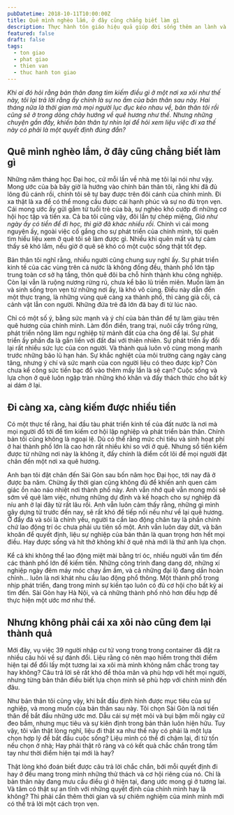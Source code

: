 ```yaml
---
pubDatetime: 2018-10-11T10:00:00Z
title: Quê mình nghèo lắm, ở đây cũng chẳng biết làm gì
description: Thực hành tôn giáo hiệu quả giúp đời sống thêm an lành và hạnh phúc, giác ngộ nhiều điều hữu ích để đem lại năng lượng tích cực cho bản thân, và giá trị đẹp cho cộng đồng.
featured: false
draft: false
tags:
  - ton giao
  - phat giao
  - thien van
  - thuc hanh ton giao
---
```


_Khi ai đó hỏi rằng bản thân đang tìm kiếm điều gì ở một nơi xa xôi như thế này, tôi lại trả lời rằng ấy chính là sự no ấm của bản thân sau này. Hai tháng nữa là thời gian mà mọi người lục đục kéo nhau về, bản thân tôi rồi cũng sẽ ở trong dòng chảy hướng về quê hương như thế. Nhưng những chuyện gần đầy, khiến bản thân tự nhìn lại để hỏi xem liệu việc đi xa thế này có phải là một quyết định đúng đắn?_

## Quê mình nghèo lắm, ở đây cũng chẳng biết làm gì

Những năm tháng học Đại học, cứ mỗi lần về nhà mẹ tôi lại nói như vậy. Mong ước của bà bây giờ là hướng vào chính bản thân tôi, rằng khi đã đủ lông đủ cánh rồi, chính tôi sẽ tự bay được trên đôi cánh của chính mình. Đi xa thật là xa để có thể mong cầu được cái hạnh phúc và sự no đủ trọn vẹn. Cái mong ước ấy gửi gắm từ tuổi trẻ của bà, sự nghèo khó cướp đi những cơ hội học tập và tiến xa. Cả ba tôi cũng vậy, đôi lần tự chép miệng, _Giá như ngày ấy có tiền để đi học, thì giờ đã khác nhiều rồi._ Chính vì cái mong nguyện ấy, ngoài việc cố gắng cho sự phát triển của chính mình, tôi quên tìm hiểu liệu xem ở quê tôi sẽ làm được gì. Nhiều khi quên mất và tự cảm thấy sẽ khó lắm, nếu giờ ở quê sẽ khó có một cuộc sống thật tốt đẹp.

Bản thân tôi nghĩ rằng, nhiều người cũng chung suy nghĩ ấy. Sự phát triển kinh tế của các vùng trên cả nước là không đồng đều, thành phố lớn tập trung toàn cơ sở hạ tầng, thôn quê đôi ba chỗ hình thành khu công nghiệp. Còn lại vẫn là ruộng nương rừng rú, chưa kể bão lũ triền miên. Muốn làm ăn và sinh sống trọn vẹn từ những nơi ấy, là khó vô cùng. Điều này dẫn đến một thực trạng, là những vùng quê càng xa thành phố, thì càng già cỗi, cả cảnh vật lẫn con người. Những đứa trẻ đã lớn đã bay đi từ lúc nào.

Chỉ có một số ý, bằng sức mạnh và ý chí của bản thân để tự làm giàu trên quê hương của chính mình. Làm đồn điền, trang trại, nuôi cấy trồng rừng, phát triển nông lâm ngư nghiệp từ mảnh đất của cha ông để lại. Sự phát triển ấy phần đa là gắn liền với đất đai với thiên nhiên. Sự phát triển ấy đổi lại rất nhiều sức lực của con người. Và thành quả luôn vô cùng mong manh trước những bão lũ hạn hán. Sự khắc nghiệt của môi trường càng ngày càng tăng, nhưng ý chí và sức mạnh của con người liệu có theo được kịp? Còn chưa kể công sức tiền bạc đổ vào thêm mấy lần là sẽ cạn? Cuộc sống và lựa chọn ở quê luôn ngập tràn những khó khăn và đấy thách thức cho bất kỳ ai dám ở lại.

## Đi càng xa, càng kiếm được nhiều tiền

Có một thực tế rằng, hai đầu tàu phát triển kinh tế của đất nước là nơi mà mọi người đổ tới để tìm kiếm cơ hội lập nghiệp và phát triển bản thân. Chính bản tôi cũng không là ngoại lệ. Dù có thể rằng mức chi tiêu và sinh hoạt phí ở hai thành phố lớn là cao hơn rất nhiều khi so với ở quê. Nhưng số tiền kiếm được từ những nơi này là không ít, đấy chính là điểm cốt lõi để mọi người đặt chân đến một nơi xa quê hương.

Anh bạn tôi đặt chân đến Sài Gòn sau bốn năm học Đại học, tới nay đã ở được ba năm. Chừng ấy thời gian cũng không đủ để khiến anh quen cảm giác ồn nào náo nhiệt nơi thành phố này. Anh vẫn nhớ quê vẫn mong mỏi sẽ sớm về quê làm việc, nhưng những dự định và kế hoạch cho sự nghiệp đã níu anh ở lại đây từ rất lâu rồi. Anh vẫn luôn cảm thấy rằng, những gì mình gây dựng từ trước đến nay, sẽ rất khó để tiếp nối nếu như về lại quê hương. Ở đấy đá và sỏi là chính yếu, người ta cần lao động chân tay là phần chính chứ lao động trí óc chưa phải ưu tiên số một. Anh vẫn luôn day dứt, và băn khoăn để quyết định, liệu sự nghiệp của bản thân là quan trọng hơn hết mọi điều. Hay được sống và hít thở không khí ở quê nhà mới là thứ anh lựa chọn.

Kể cả khi không thể lao động miệt mài bằng trí óc, nhiều người vẫn tìm đến các thành phố lớn để kiếm tiền. Những công trình đang dang dở, những xí nghiệp ngày đêm máy móc chạy ầm ầm, và cả những đại lộ đang dần hoàn chỉnh… luôn là nơi khát nhu cầu lao động phổ thông. Một thành phố trong nhịp phát triển, đang trong mình sự kiến tạo luôn có đủ cơ hội cho bất kỳ ai tìm đến. Sài Gòn hay Hà Nội, và cả những thành phố nhỏ hơn đều hợp để thực hiện một ước mơ như thế.

## Nhưng không phải cái xa xôi nào cũng đem lại thành quả

Mới đây, vụ việc 39 người nhập cư tử vong trong trong container đã đặt ra nhiều câu hỏi về sự đánh đổi. Liệu rằng có nên mạo hiểm trong thời điểm hiện tại để đổi lấy một tương lai xa xôi mà mình không nắm chắc trong tay hay không? Câu trả lời sẽ rất khó để thỏa mãn và phù hợp với hết mọi người, nhưng từng bản thân điều biết lựa chọn mình sẽ phù hợp với chính mình đến đâu.

Như bản thân tôi cũng vậy, khi bắt đầu định hình được mục tiêu của sự nghiệp, và mong muốn của bản thân sau này. Tôi chọn Sài Gòn là nơi tiến thân để bắt đầu những ước mơ. Dẫu cái sự mệt mỏi và bụi bặm mỗi ngày cứ đeo bắm, nhưng mục tiêu và sự kiên định trong bản thân luôn hiện hữu. Tuy vậy, tôi vẫn thật lòng nghĩ, liệu đi thật xa như thế này có phải là một lựa chọn hợp lý để bắt đầu cuộc sống? Liệu mình có thể đi chậm lại, đi từ tốn nếu chọn ở nhà; Hay phải thật rõ ràng và có kết quả chắc chắn trong tầm tay như thời điểm hiện tại mới là hay?

Thật lòng khó đoán biết được câu trả lời chắc chắn, bởi mỗi quyết định đi hay ở đều mang trong mình những thử thách và cơ hội riêng của nó. Chỉ là bản thân này đang mưu cầu điều gì ở hiện tại, đang ước mong gì ở tương lai. Và tâm có thật sự an tĩnh với những quyết định của chính mình hay là không? Thì phải cần thêm thời gian và sự chiêm nghiệm của mình mình mới có thể trả lời một cách trọn vẹn.
